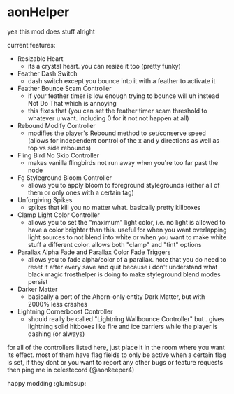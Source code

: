 # aonHelper

yea this mod does stuff alright

current features:

- Resizable Heart
  - its a crystal heart. you can resize it too (pretty funky)
- Feather Dash Switch
  - dash switch except you bounce into it with a feather to activate it
- Feather Bounce Scam Controller
  - if your feather timer is low enough trying to bounce will uh instead Not Do That which is annoying
  - this fixes that (you can set the feather timer scam threshold to whatever u want. including 0 for it not not happen at all)
- Rebound Modify Controller
  - modifies the player's Rebound method to set/conserve speed (allows for independent control of the x and y directions as well as top vs side rebounds)
- Fling Bird No Skip Controller
  - makes vanilla flingbirds not run away when you're too far past the node
- Fg Styleground Bloom Controller
  - allows you to apply bloom to foreground stylegrounds (either all of them or only ones with a certain tag)
- Unforgiving Spikes
  - spikes that kill you no matter what. basically pretty killboxes
- Clamp Light Color Controller
  - allows you to set the "maximum" light color, i.e. no light is allowed to have a color brighter than this. useful for when you want overlapping light sources to not blend into white or when you want to make white stuff a different color. allows both "clamp" and "tint" options
- Parallax Alpha Fade and Parallax Color Fade Triggers
  - allows you to fade alpha/color of a parallax. note that you do need to reset it after every save and quit because i don't understand what black magic frosthelper is doing to make styleground blend modes persist
- Darker Matter
  - basically a port of the Ahorn-only entity Dark Matter, but with 2000% less crashes
- Lightning Cornerboost Controller
  - should really be called "Lightning Wallbounce Controller" but . gives lightning solid hitboxes like fire and ice barriers while the player is dashing (or always)

for all of the controllers listed here, just place it in the room where you want its effect. most of them have flag fields to only be active when a certain flag is set, if they dont or you want to report any other bugs or feature requests then ping me in celestecord (@aonkeeper4)

happy modding :glumbsup:
